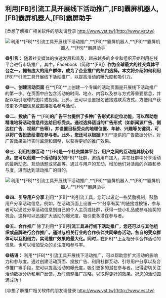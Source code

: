 ## **利用**[FB]**引流工具开展线下活动推广,**[FB]**霸屏机器人,**[FB]**霸屏机器人,**[FB]**霸屏助手**

[😍想了解推广相关软件的朋友请登录 http://www.vst.tw](http://www.vst.tw)

 <center><img src="https://vst.tw/MP4/tuiguang/png/0.png" alt="利用**[FB]**引流工具开展线下活动推广,**[FB]**霸屏机器人,**[FB]**霸屏机器人,**[FB]**霸屏助手"></center>

**😄引言：**
随着社交媒体的快速发展和普及，越来越多的企业和组织开始利用在线平台进行市场推广。其中，Facebook（简称**[FB]**）作为全球最大的社交媒体平台之一，拥有庞大的用户群体，成为了企业推广的热门选择。本文将介绍如何利用**[FB]**引流工具开展线下活动推广，以提高活动的曝光度和吸引力。

**😄一、创建活动页面**
在**[FB]**上创建一个专属的活动页面是开展线下活动推广的第一步。在页面中应包含活动的时间、地点、内容以及参与方式等重要信息，并配以吸引眼球的图片或视频。此外，还可以设置报名链接或联系方式，方便用户获取更多详细信息或直接报名参与活动。

**😄二、投放广告**
**[FB]**的广告平台提供了多种广告形式和定位功能，可以帮助您精准地将活动信息传达给目标受众。通过选择适当的广告形式（如新闻源广告、侧边栏广告、视频广告等），并设置目标受众的地理位置、年龄、兴趣等关键词，可以将广告投放给潜在参与者。此外，您还可以根据**[FB]**提供的广告数据分析，对广告效果进行实时监测和调整，以获得更好的推广效果。

**😄三、利用社群互动**
**[FB]**是一个社交媒体平台，用户之间的互动是其核心特点。您可以创建一个活动相关的**[FB]**社群，邀请用户加入，并在社群中分享活动的最新动态、互动话题或奖品等。通过与用户的互动，增加他们对活动的兴趣和参与度，进而达到活动推广的目的。

 <center><img src="https://vst.tw/MP4/tuiguang/png/0.png" alt="利用**[FB]**引流工具开展线下活动推广,**[FB]**霸屏机器人,**[FB]**霸屏机器人,**[FB]**霸屏助手"></center>

**😄四、引导用户分享**
利用**[FB]**的引流工具，您可以设定一些奖励机制，鼓励用户分享活动信息。例如，在活动页面上设置一个“分享有奖”的链接或按钮，参与者可以通过分享活动信息到自己的个人主页或社群，获得一些小礼品或参与抽奖的机会。这样可以迅速扩大活动的曝光度，吸引更多潜在参与者。

**😄五、合作推广**
除了利用**[FB]**引流工具进行线下活动推广，您还可以与其他组织或品牌进行合作推广。通过与相关行业的合作伙伴共同举办活动，各自的受众群体可以互相借力，实现推广效果的最大化。同时，在**[FB]**上互相分享合作活动的信息，也可以增加受众的关注度和参与率。

**😄结语：**
利用**[FB]**引流工具开展线下活动推广，可以帮助您扩大活动的影响力和参与度。通过创建活动页面、投放广告、利用社群互动、引导用户分享以及合作推广等手段，您可以提高活动的曝光度，吸引更多的潜在参与者。记得密切关注活动数据分析和用户反馈，及时调整推广策略，以取得更好的效果。祝您的活动圆满成功！

[😍想了解推广相关软件的朋友请登录 http://www.vst.tw](http://www.vst.tw)



